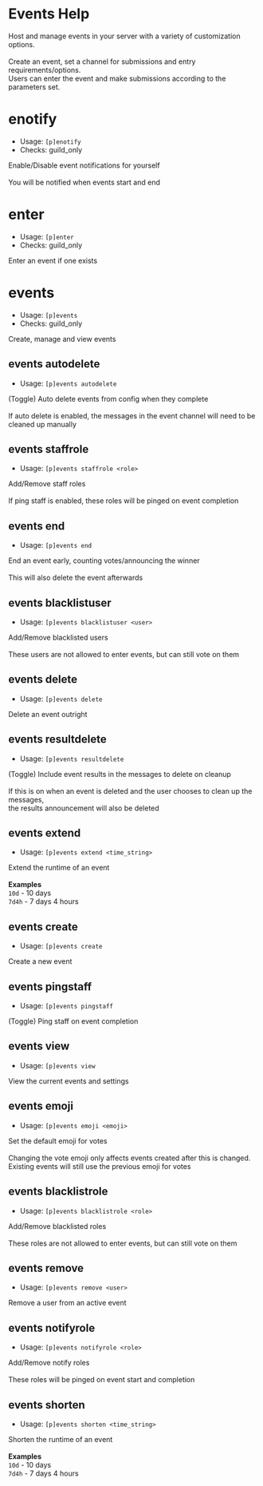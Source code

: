 # Events Help

Host and manage events in your server with a variety of customization options.<br/><br/>Create an event, set a channel for submissions and entry requirements/options.<br/>Users can enter the event and make submissions according to the parameters set.

# enotify
 - Usage: `[p]enotify`
 - Checks: guild_only

Enable/Disable event notifications for yourself<br/><br/>You will be notified when events start and end

# enter
 - Usage: `[p]enter`
 - Checks: guild_only

Enter an event if one exists

# events
 - Usage: `[p]events`
 - Checks: guild_only

Create, manage and view events

## events autodelete
 - Usage: `[p]events autodelete`

(Toggle) Auto delete events from config when they complete<br/><br/>If auto delete is enabled, the messages in the event channel will need to be cleaned up manually

## events staffrole
 - Usage: `[p]events staffrole <role>`

Add/Remove staff roles<br/><br/>If ping staff is enabled, these roles will be pinged on event completion

## events end
 - Usage: `[p]events end`

End an event early, counting votes/announcing the winner<br/><br/>This will also delete the event afterwards

## events blacklistuser
 - Usage: `[p]events blacklistuser <user>`

Add/Remove blacklisted users<br/><br/>These users are not allowed to enter events, but can still vote on them

## events delete
 - Usage: `[p]events delete`

Delete an event outright

## events resultdelete
 - Usage: `[p]events resultdelete`

(Toggle) Include event results in the messages to delete on cleanup<br/><br/>If this is on when an event is deleted and the user chooses to clean up the messages,<br/>the results announcement will also be deleted

## events extend
 - Usage: `[p]events extend <time_string>`

Extend the runtime of an event<br/><br/>**Examples**<br/>`10d` - 10 days<br/>`7d4h` - 7 days 4 hours

## events create
 - Usage: `[p]events create`

Create a new event

## events pingstaff
 - Usage: `[p]events pingstaff`

(Toggle) Ping staff on event completion

## events view
 - Usage: `[p]events view`

View the current events and settings

## events emoji
 - Usage: `[p]events emoji <emoji>`

Set the default emoji for votes<br/><br/>Changing the vote emoji only affects events created after this is changed.<br/>Existing events will still use the previous emoji for votes

## events blacklistrole
 - Usage: `[p]events blacklistrole <role>`

Add/Remove blacklisted roles<br/><br/>These roles are not allowed to enter events, but can still vote on them

## events remove
 - Usage: `[p]events remove <user>`

Remove a user from an active event

## events notifyrole
 - Usage: `[p]events notifyrole <role>`

Add/Remove notify roles<br/><br/>These roles will be pinged on event start and completion

## events shorten
 - Usage: `[p]events shorten <time_string>`

Shorten the runtime of an event<br/><br/>**Examples**<br/>`10d` - 10 days<br/>`7d4h` - 7 days 4 hours

